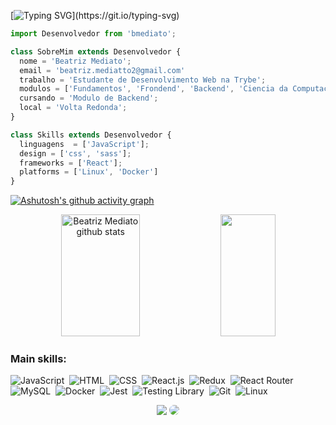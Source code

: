 
[![Typing SVG](https://readme-typing-svg.herokuapp.com/?color=7feaf0&size=35&center=true&vCenter=true&width=1000&lines=Be+Welcome!)](https://git.io/typing-svg)

```js
import Desenvolvedor from 'bmediato';

class SobreMim extends Desenvolvedor {
  nome = 'Beatriz Mediato';
  email = 'beatriz.mediatto2@gmail.com'
  trabalho = 'Estudante de Desenvolvimento Web na Trybe';
  modulos = ['Fundamentos', 'Frondend', 'Backend', 'Ciencia da Computacao'];
  cursando = 'Modulo de Backend';
  local = 'Volta Redonda';
}

class Skills extends Desenvolvedor {
  linguagens  = ['JavaScript'];
  design = ['css', 'sass'];
  frameworks = ['React'];
  platforms = ['Linux', 'Docker']
}
```

[![Ashutosh's github activity graph](https://github-readme-activity-graph.cyclic.app/graph?username=bmediato&bg_color=0d1117&color=7feaf0&line=7feaf0&point=ffffff&area=true&hide_border=true)](https://github.com/ashutosh00710/github-readme-activity-graph)

<div align="center">  
  <img width="50%" height="195px" src="https://github-readme-stats.vercel.app/api?username=bmediato&show_icons=true&count_private=true&hide_border=true&title_color=7feaf0&icon_color=7feaf0&text_color=c9d1d9&bg_color=0d1117" alt="Beatriz Mediato github stats" /> 
  <img width="42%" height="195px" src="https://github-readme-stats.vercel.app/api/top-langs/?username=bmediato&layout=demo&hide_border=true&title_color=7feaf0&text_color=7feaf0&bg_color=0d1117" />
</div>

### Main skills:
![JavaScript](https://img.shields.io/badge/-JavaScript-0D1117?style=for-the-badge&logo=javascript&labelColor=0D1117)&nbsp;
![HTML](https://img.shields.io/badge/HTML5-0d1117?style=for-the-badge&logo=html5)&nbsp;
![CSS](https://img.shields.io/badge/-CSS-0D1117?style=for-the-badge&logo=CSS3&logoColor=1572B6&labelColor=0D1117)&nbsp;
![React.js](https://img.shields.io/badge/-React.js-0D1117?style=for-the-badge&logo=react&labelColor=0D1117)&nbsp;
![Redux](https://img.shields.io/badge/Redux-0D1117?style=for-the-badge&logo=redux)&nbsp;
![React Router](https://img.shields.io/badge/React_Router-0D1117?style=for-the-badge&logo=react-router)&nbsp;
![MySQL](https://img.shields.io/badge/MySQL-0D1117?style=for-the-badge&logo=mysql&)&nbsp;
![Docker](https://img.shields.io/badge/Docker-0D1117?style=for-the-badge&logo=docker)&nbsp;
![Jest](https://img.shields.io/badge/Jest-0D1117?style=for-the-badge&logo=Jest)&nbsp;
![Testing Library](	https://img.shields.io/badge/testing%20library-0D1117?style=for-the-badge&logo=testing-library)&nbsp;
![Git](https://img.shields.io/badge/Git-0D1117?style=for-the-badge&logo=git)&nbsp;
![Linux](https://img.shields.io/badge/Linux-0D1117?style=for-the-badge&logo=linux)&nbsp;


<div align="center"> 
<a href = "mailto:beatriz.mediatto2@gmail.com"> <img src="https://img.shields.io/badge/-Gmail-%23333?style=for-the-badge&logo=gmail&logoColor=white" target="_blank"></a>
<a href="https://www.linkedin.com/in/beatrizmediato/" target="_blank"><img src="https://img.shields.io/badge/-LinkedIn-%230077B5?style=for-the-badge&logo=linkedin&logoColor=white" style="border-radius: 30px" target="_blank"></a> 
 </div>


